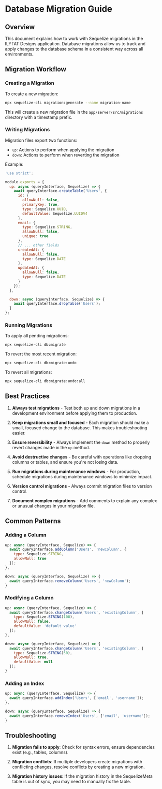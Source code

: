 # Database Migration Guide

## Overview

This document explains how to work with Sequelize migrations in the ILYTAT Designs application. Database migrations allow us to track and apply changes to the database schema in a consistent way across all environments.

## Migration Workflow

### Creating a Migration

To create a new migration:

```bash
npx sequelize-cli migration:generate --name migration-name
```

This will create a new migration file in the `app/server/src/migrations` directory with a timestamp prefix.

### Writing Migrations

Migration files export two functions:
- `up`: Actions to perform when applying the migration
- `down`: Actions to perform when reverting the migration

Example:

```javascript
'use strict';

module.exports = {
  up: async (queryInterface, Sequelize) => {
    await queryInterface.createTable('Users', {
      id: {
        allowNull: false,
        primaryKey: true,
        type: Sequelize.UUID,
        defaultValue: Sequelize.UUIDV4
      },
      email: {
        type: Sequelize.STRING,
        allowNull: false,
        unique: true
      },
      // ... other fields
      createdAt: {
        allowNull: false,
        type: Sequelize.DATE
      },
      updatedAt: {
        allowNull: false,
        type: Sequelize.DATE
      }
    });
  },

  down: async (queryInterface, Sequelize) => {
    await queryInterface.dropTable('Users');
  }
};
```

### Running Migrations

To apply all pending migrations:

```bash
npx sequelize-cli db:migrate
```

To revert the most recent migration:

```bash
npx sequelize-cli db:migrate:undo
```

To revert all migrations:

```bash
npx sequelize-cli db:migrate:undo:all
```

## Best Practices

1. **Always test migrations** - Test both up and down migrations in a development environment before applying them to production.

2. **Keep migrations small and focused** - Each migration should make a small, focused change to the database. This makes troubleshooting easier.

3. **Ensure reversibility** - Always implement the `down` method to properly revert changes made in the `up` method.

4. **Avoid destructive changes** - Be careful with operations like dropping columns or tables, and ensure you're not losing data.

5. **Run migrations during maintenance windows** - For production, schedule migrations during maintenance windows to minimize impact.

6. **Version control migrations** - Always commit migration files to version control.

7. **Document complex migrations** - Add comments to explain any complex or unusual changes in your migration file.

## Common Patterns

### Adding a Column

```javascript
up: async (queryInterface, Sequelize) => {
  await queryInterface.addColumn('Users', 'newColumn', {
    type: Sequelize.STRING,
    allowNull: true
  });
},

down: async (queryInterface, Sequelize) => {
  await queryInterface.removeColumn('Users', 'newColumn');
}
```

### Modifying a Column

```javascript
up: async (queryInterface, Sequelize) => {
  await queryInterface.changeColumn('Users', 'existingColumn', {
    type: Sequelize.STRING(100),
    allowNull: false,
    defaultValue: 'default value'
  });
},

down: async (queryInterface, Sequelize) => {
  await queryInterface.changeColumn('Users', 'existingColumn', {
    type: Sequelize.STRING(50),
    allowNull: true,
    defaultValue: null
  });
}
```

### Adding an Index

```javascript
up: async (queryInterface, Sequelize) => {
  await queryInterface.addIndex('Users', ['email', 'username']);
},

down: async (queryInterface, Sequelize) => {
  await queryInterface.removeIndex('Users', ['email', 'username']);
}
```

## Troubleshooting

1. **Migration fails to apply**: Check for syntax errors, ensure dependencies exist (e.g., tables, columns).

2. **Migration conflicts**: If multiple developers create migrations with conflicting changes, resolve conflicts by creating a new migration.

3. **Migration history issues**: If the migration history in the SequelizeMeta table is out of sync, you may need to manually fix the table.

